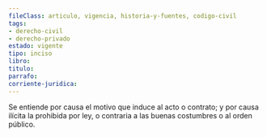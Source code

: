 ```yaml
---
fileClass: articulo, vigencia, historia-y-fuentes, codigo-civil
tags:
- derecho-civil
- derecho-privado
estado: vigente
tipo: inciso
libro:
titulo:
parrafo:
corriente-juridica:
---
```

Se entiende por causa el motivo que induce al acto o contrato; y por causa ilícita la prohibida por ley, o contraria a las buenas costumbres o al orden público.